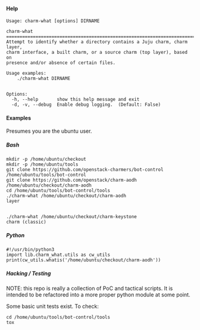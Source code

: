 #### Help
```
Usage: charm-what [options] DIRNAME

charm-what
==============================================================================
Attempt to identify whether a directory contains a Juju charm, charm layer,
charm interface, a built charm, or a source charm (top layer), based on
presence and/or absence of certain files.

Usage examples:
    ./charm-what DIRNAME


Options:
  -h, --help       show this help message and exit
  -d, -v, --debug  Enable debug logging.  (Default: False)
```

#### Examples

Presumes you are the ubuntu user.

##### Bash
```
mkdir -p /home/ubuntu/checkout
mkdir -p /home/ubuntu/tools
git clone https://github.com/openstack-charmers/bot-control /home/ubuntu/tools/bot-control
git clone https://github.com/openstack/charm-aodh /home/ubuntu/checkout/charm-aodh
cd /home/ubuntu/tools/bot-control/tools
./charm-what /home/ubuntu/checkout/charm-aodh
layer


./charm-what /home/ubuntu/checkout/charm-keystone
charm (classic)
```

##### Python
```
#!/usr/bin/python3     
import lib.charm_what.utils as cw_utils
print(cw_utils.whatis('/home/ubuntu/checkout/charm-aodh'))
```

##### Hacking / Testing

NOTE: this repo is really a collection of PoC and tactical scripts.  It is
intended to be refactored into a more proper python module at some point.

Some basic unit tests exist.  To check:

```
cd /home/ubuntu/tools/bot-control/tools
tox
```
